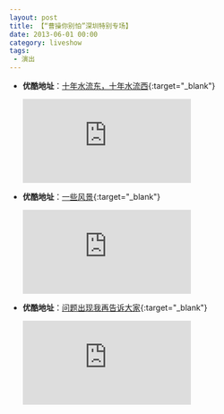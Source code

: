 ```yaml
---
layout: post
title: 【“曹操你别怕”深圳特别专场】
date: 2013-06-01 00:00
category: liveshow
tags:
 - 演出
---
```


* **优酷地址**：[十年水流东，十年水流西](https://v.youku.com/v_show/id_XNTY1MTUzNzk2.html){:target="_blank"}
  
  <div class="iframe-container"><iframe class="responsive-iframe" src='https://player.youku.com/embed/XNTY1MTUzNzk2' frameborder="no" allowfullscreen="true"></iframe></div>

* **优酷地址**：[一些风景](https://v.youku.com/v_show/id_XNTY1MTU5MTky.html){:target="_blank"}
  
  <div class="iframe-container"><iframe class="responsive-iframe" src='https://player.youku.com/embed/XNTY1MTU5MTky' frameborder="no" allowfullscreen="true"></iframe></div>

* **优酷地址**：[问题出现我再告诉大家](https://v.youku.com/v_show/id_XNTY1MTQ2ODY4.html){:target="_blank"}
  
  <div class="iframe-container"><iframe class="responsive-iframe" src='https://player.youku.com/embed/XNTY1MTQ2ODY4'  frameborder="no" allowfullscreen="true"></iframe></div>
